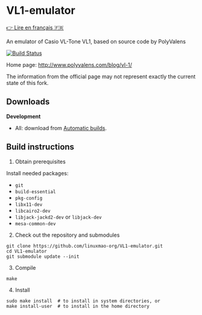 # VL1-emulator

[:point_right: Lire en français :fr:](README.fr.md)

An emulator of Casio VL-Tone VL1, based on source code by PolyValens

[![Build Status](https://travis-ci.com/linuxmao-org/VL1-emulator.svg?branch=master)](https://travis-ci.com/linuxmao-org/VL1-emulator)

Home page: http://www.polyvalens.com/blog/vl-1/

The information from the official page may not represent exactly the current state of this fork.

## Downloads

**Development**

- All: download from [Automatic builds](https://github.com/linuxmao-org/VL1-emulator/releases/tag/automatic).

## Build instructions

1. Obtain prerequisites

Install needed packages:

- `git`
- `build-essential`
- `pkg-config`
- `libx11-dev`
- `libcairo2-dev`
- `libjack-jackd2-dev` or `libjack-dev`
- `mesa-common-dev`

2. Check out the repository and submodules

```
git clone https://github.com/linuxmao-org/VL1-emulator.git
cd VL1-emulator
git submodule update --init
```

3. Compile

```
make
```

4. Install

```
sudo make install  # to install in system directories, or
make install-user  # to install in the home directory
```
